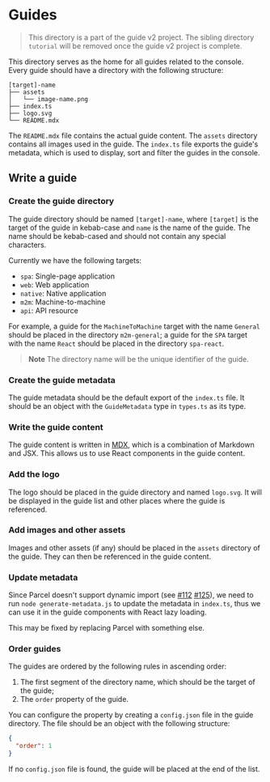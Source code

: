 # Guides

> This directory is a part of the guide v2 project. The sibling directory `tutorial` will be removed once the guide v2 project is complete.

This directory serves as the home for all guides related to the console. Every guide should have a directory with the following structure:

```
[target]-name
├── assets
│   └── image-name.png
├── index.ts
├── logo.svg
└── README.mdx
```

The `README.mdx` file contains the actual guide content. The `assets` directory contains all images used in the guide. The `index.ts` file exports the guide's metadata, which is used to display, sort and filter the guides in the console.

## Write a guide

### Create the guide directory

The guide directory should be named `[target]-name`, where `[target]` is the target of the guide in kebab-case and `name` is the name of the guide. The name should be kebab-cased and should not contain any special characters.

Currently we have the following targets:

- `spa`: Single-page application
- `web`: Web application
- `native`: Native application
- `m2m`: Machine-to-machine
- `api`: API resource

For example, a guide for the `MachineToMachine` target with the name `General` should be placed in the directory `m2m-general`; a guide for the `SPA` target with the name `React` should be placed in the directory `spa-react`.

> **Note**
> The directory name will be the unique identifier of the guide.

### Create the guide metadata

The guide metadata should be the default export of the `index.ts` file. It should be an object with the `GuideMetadata` type in `types.ts` as its type.

### Write the guide content

The guide content is written in [MDX](https://mdxjs.com/), which is a combination of Markdown and JSX. This allows us to use React components in the guide content.

### Add the logo

The logo should be placed in the guide directory and named `logo.svg`. It will be displayed in the guide list and other places where the guide is referenced.

### Add images and other assets

Images and other assets (if any) should be placed in the `assets` directory of the guide. They can then be referenced in the guide content.

### Update metadata

Since Parcel doesn't support dynamic import (see [#112](https://github.com/parcel-bundler/parcel/issues/112) [#125](https://github.com/parcel-bundler/parcel/issues/125)), we need to run `node generate-metadata.js` to update the metadata in `index.ts`, thus we can use it in the guide components with React lazy loading.

This may be fixed by replacing Parcel with something else.

### Order guides

The guides are ordered by the following rules in ascending order:

1. The first segment of the directory name, which should be the target of the guide;
2. The `order` property of the guide.

You can configure the property by creating a `config.json` file in the guide directory. The file should be an object with the following structure:

```json
{
  "order": 1
}
```

If no `config.json` file is found, the guide will be placed at the end of the list.
